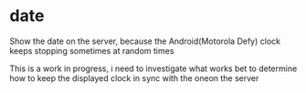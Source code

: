 # date
Show the date on the server, because the Android(Motorola Defy) clock keeps stopping sometimes at random times


This is a work in progress, i need to investigate what works bet to determine how to keep the displayed clock in sync with the oneon the server
